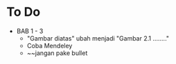 # To Do
- BAB 1 - 3
	- "Gambar diatas" ubah menjadi "Gambar 2.1 ........"
	- Coba Mendeley
	- ~~jangan pake bullet